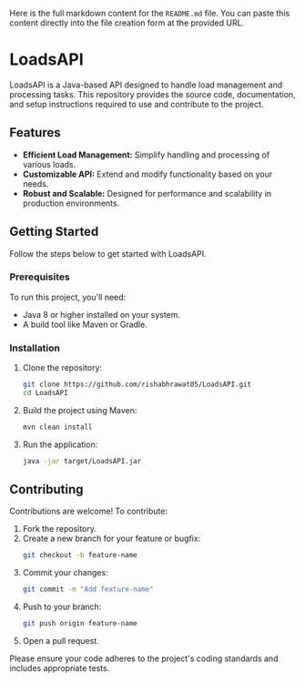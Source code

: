 Here is the full markdown content for the `README.md` file. You can paste this content directly into the file creation form at the provided URL.

# LoadsAPI

LoadsAPI is a Java-based API designed to handle load management and processing tasks. This repository provides the source code, documentation, and setup instructions required to use and contribute to the project.

## Features

- **Efficient Load Management:** Simplify handling and processing of various loads.
- **Customizable API:** Extend and modify functionality based on your needs.
- **Robust and Scalable:** Designed for performance and scalability in production environments.

## Getting Started

Follow the steps below to get started with LoadsAPI.

### Prerequisites

To run this project, you'll need:

- Java 8 or higher installed on your system.
- A build tool like Maven or Gradle.

### Installation

1. Clone the repository:
   ```bash
   git clone https://github.com/rishabhrawat05/LoadsAPI.git
   cd LoadsAPI
   ```

2. Build the project using Maven:
   ```bash
   mvn clean install
   ```

3. Run the application:
   ```bash
   java -jar target/LoadsAPI.jar
   ```

## Contributing

Contributions are welcome! To contribute:

1. Fork the repository.
2. Create a new branch for your feature or bugfix:
   ```bash
   git checkout -b feature-name
   ```
3. Commit your changes:
   ```bash
   git commit -m "Add feature-name"
   ```
4. Push to your branch:
   ```bash
   git push origin feature-name
   ```
5. Open a pull request.

Please ensure your code adheres to the project's coding standards and includes appropriate tests.
